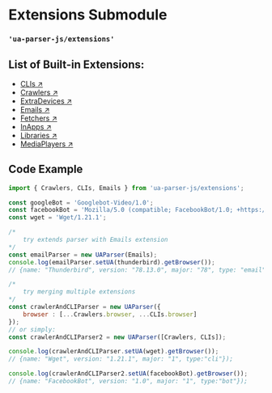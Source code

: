 # Extensions Submodule

### `'ua-parser-js/extensions'`

## List of Built-in Extensions:

- [CLIs ↗](clis.md)
- [Crawlers ↗](crawlers.md)
- [ExtraDevices ↗](extra-devices.md)
- [Emails ↗](emails.md)
- [Fetchers ↗](fetchers.md)
- [InApps ↗](inapps.md)
- [Libraries ↗](libraries.md)
- [MediaPlayers ↗](media-players.md)

## Code Example

```js
import { Crawlers, CLIs, Emails } from 'ua-parser-js/extensions';

const googleBot = 'Googlebot-Video/1.0';
const facebookBot = 'Mozilla/5.0 (compatible; FacebookBot/1.0; +https://developers.facebook.com/docs/sharing/webmasters/facebookbot/)';
const wget = 'Wget/1.21.1';

/*
    try extends parser with Emails extension
*/
const emailParser = new UAParser(Emails);
console.log(emailParser.setUA(thunderbird).getBrowser());
// {name: "Thunderbird", version: "78.13.0", major: "78", type: "email"});

/*
    try merging multiple extensions
*/
const crawlerAndCLIParser = new UAParser({ 
    browser : [...Crawlers.browser, ...CLIs.browser]
});
// or simply:
const crawlerAndCLIParser2 = new UAParser([Crawlers, CLIs]);

console.log(crawlerAndCLIParser.setUA(wget).getBrowser());
// {name: "Wget", version: "1.21.1", major: "1", type:"cli"});

console.log(crawlerAndCLIParser2.setUA(facebookBot).getBrowser());
// {name: "FacebookBot", version: "1.0", major: "1", type:"bot"});
```